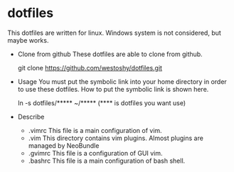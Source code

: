 dotfiles
=================

This dotfiles are written for linux.
Windows system is not considered, but maybe works.

- Clone from github
These dotfiles are able to clone from github.

    git clone https://github.com/westoshy/dotfiles.git

- Usage
You must put the symbolic link into your home directory in order to use these
dotfiles. How to put the symbolic link is shown here.

    ln -s dotfiles/***** ~/***** (**** is dotfiles you want use)

- Describe
  - .vimrc
    This file is a main configuration of vim. 
  - .vim
    This directory contains vim plugins. Almost plugins are managed by NeoBundle
  - .gvimrc
    This file is a configuration of GUI vim.
  - .bashrc
    This file is a main configuration of bash shell.
